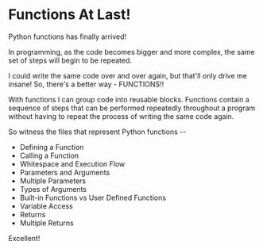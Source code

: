 # Functions At Last!

Python functions has finally arrived!

In programming, as the code becomes bigger and more complex, the same set of steps 
will begin to be repeated.

I could write the same code over and over again, but that'll only drive me insane! So, 
there's a better way - FUNCTIONS!!

With functions I can group code into reusable blocks. Functions contain a sequence of steps 
that can be performed repeatedly throughout a program without having to repeat the process 
of writing the same code again.

So witness the files that represent Python functions --

- Defining a Function
- Calling a Function
- Whitespace and Execution Flow
- Parameters and Arguments
- Multiple Parameters
- Types of Arguments
- Built-in Functions vs User Defined Functions
- Variable Access
- Returns
- Multiple Returns

Excellent!